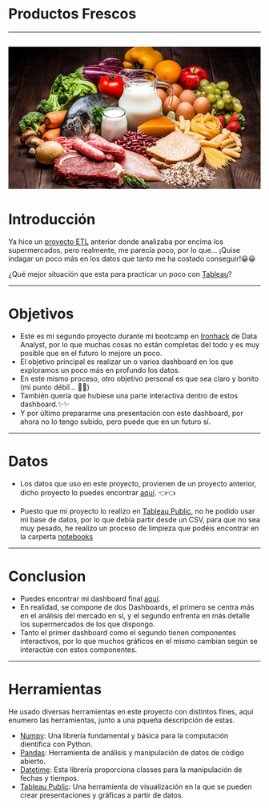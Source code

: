 # Productos Frescos
---
![portada](images/imagenes.jpg)
---
# Introducción
Ya hice un [proyecto ETL](https://github.com/XiangLinZ/Products_and_Supermarkets) anterior donde analizaba por encima los supermercados, pero realmente, me parecía poco, por lo que... ¡Quise indagar un poco más en los datos que tanto me ha costado conseguir!😀😀

¿Qué mejor situación que esta para practicar un poco con [Tableau](https://www.tableau.com/)?

---
# Objetivos

- Este es mi segundo proyecto durante mi bootcamp en [Ironhack](https://www.ironhack.com/es) de Data Analyst, por lo que muchas cosas no están completas del todo y es muy posible que en el futuro lo mejore un poco.
- El objetivo principal es realizar un o varios dashboard en los que exploramos un poco más en profundo los datos.
- En este mismo proceso, otro objetivo personal es que sea claro y bonito (mi punto débil... 🥹🥹)
- También quería que hubiese una parte interactiva dentro de estos dashboard.✨✨
- Y por último prepararme una presentación con este dashboard, por ahora no lo tengo subido, pero puede que en un futuro sí.
---
# Datos

- Los datos que uso en este proyecto, provienen de un proyecto anterior, dicho proyecto lo puedes encontrar [aquí](https://github.com/XiangLinZ/Products_and_Supermarkets). 👈👈

- Puesto que mi proyecto lo realizo en [Tableau Public](https://www.tableau.com/), no he podido usar mi base de datos, por lo que debía partir desde un CSV, para que no sea muy pesado, he realizo un proceso de limpieza que podéis encontrar en la carperta [notebooks](https://github.com/XiangLinZ/Proyect_tableau/tree/main/notebook)

---
# Conclusion
- Puedes encontrar mi dashboard final [aquí](https://public.tableau.com/app/profile/xiang.lin7772/viz/Proyecto_16761176032600/Dashboard2).
- En realidad, se compone de dos Dashboards, el primero se centra más en el análisis del mercado en sí, y el segundo enfrenta en más detalle los supermercados de los que dispongo.
- Tanto el primer dashboard como el segundo tienen componentes interactivos, por lo que muchos gráficos en el mismo cambian según se interactúe con estos componentes.

---
# Herramientas
He usado diversas herramientas en este proyecto con distintos fines, aquí enumero las herramientas, junto a una pqueña descripción de estas.

- [Numpy](https://numpy.org/): Una librería fundamental y básica para la computación dientífica con Python.
- [Pandas](https://pandas.pydata.org/): Herramienta de análisis y manipulación de datos de código abierto.
- [Datetime](https://docs.python.org/3/library/datetime.html): Esta librería proporciona classes para la manipulación de fechas y tiempos.
- [Tableau Public](https://www.tableau.com/): Una herramienta de visualización en la que se pueden crear presentaciones y gráficas a partir de datos.
